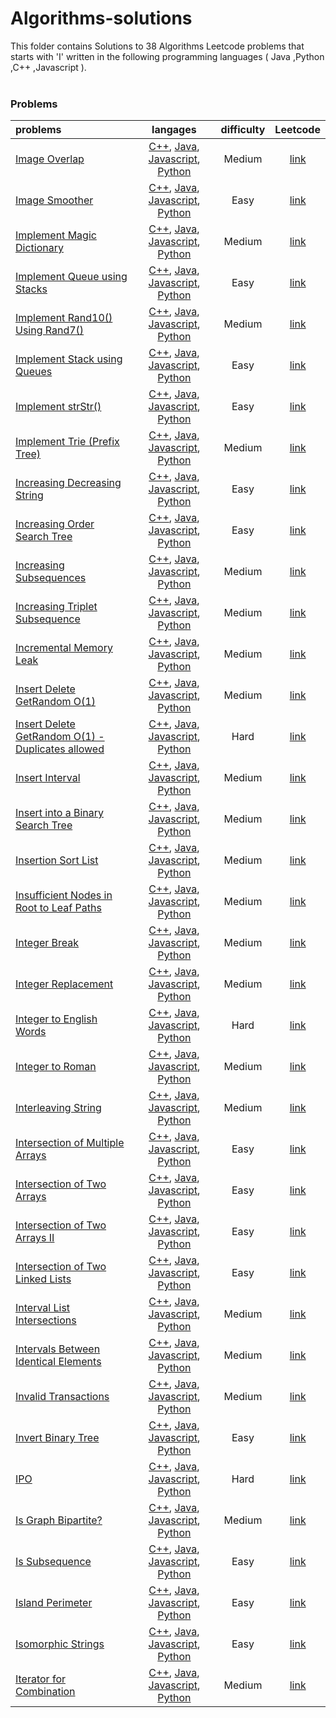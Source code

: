 # Algorithms-solutions
This folder contains Solutions to 38 Algorithms Leetcode problems that starts with 'I' written in the following programming languages ( Java ,Python ,C++ ,Javascript ).<br><br>
### Problems ###
|problems|langages|difficulty|Leetcode|
|:-------|:------:|:--------:|:------:|
|[Image Overlap](./Image%20Overlap)|[C++](./Image%20Overlap/Image%20Overlap.cpp), [Java](./Image%20Overlap/Image%20Overlap.java), [Javascript](./Image%20Overlap/Image%20Overlap.js), [Python](./Image%20Overlap/Image%20Overlap.py)|Medium|[link](https://leetcode.com/problems/image-overlap)|
|[Image Smoother](./Image%20Smoother)|[C++](./Image%20Smoother/Image%20Smoother.cpp), [Java](./Image%20Smoother/Image%20Smoother.java), [Javascript](./Image%20Smoother/Image%20Smoother.js), [Python](./Image%20Smoother/Image%20Smoother.py)|Easy|[link](https://leetcode.com/problems/image-smoother)|
|[Implement Magic Dictionary](./Implement%20Magic%20Dictionary)|[C++](./Implement%20Magic%20Dictionary/Implement%20Magic%20Dictionary.cpp), [Java](./Implement%20Magic%20Dictionary/Implement%20Magic%20Dictionary.java), [Javascript](./Implement%20Magic%20Dictionary/Implement%20Magic%20Dictionary.js), [Python](./Implement%20Magic%20Dictionary/Implement%20Magic%20Dictionary.py)|Medium|[link](https://leetcode.com/problems/implement-magic-dictionary)|
|[Implement Queue using Stacks](./Implement%20Queue%20using%20Stacks)|[C++](./Implement%20Queue%20using%20Stacks/Implement%20Queue%20using%20Stacks.cpp), [Java](./Implement%20Queue%20using%20Stacks/Implement%20Queue%20using%20Stacks.java), [Javascript](./Implement%20Queue%20using%20Stacks/Implement%20Queue%20using%20Stacks.js), [Python](./Implement%20Queue%20using%20Stacks/Implement%20Queue%20using%20Stacks.py)|Easy|[link](https://leetcode.com/problems/implement-queue-using-stacks)|
|[Implement Rand10() Using Rand7()](./Implement%20Rand10%28%29%20Using%20Rand7%28%29)|[C++](./Implement%20Rand10%28%29%20Using%20Rand7%28%29/Implement%20Rand10%28%29%20Using%20Rand7%28%29.cpp), [Java](./Implement%20Rand10%28%29%20Using%20Rand7%28%29/Implement%20Rand10%28%29%20Using%20Rand7%28%29.java), [Javascript](./Implement%20Rand10%28%29%20Using%20Rand7%28%29/Implement%20Rand10%28%29%20Using%20Rand7%28%29.js), [Python](./Implement%20Rand10%28%29%20Using%20Rand7%28%29/Implement%20Rand10%28%29%20Using%20Rand7%28%29.py)|Medium|[link](https://leetcode.com/problems/implement-rand10-using-rand7)|
|[Implement Stack using Queues](./Implement%20Stack%20using%20Queues)|[C++](./Implement%20Stack%20using%20Queues/Implement%20Stack%20using%20Queues.cpp), [Java](./Implement%20Stack%20using%20Queues/Implement%20Stack%20using%20Queues.java), [Javascript](./Implement%20Stack%20using%20Queues/Implement%20Stack%20using%20Queues.js), [Python](./Implement%20Stack%20using%20Queues/Implement%20Stack%20using%20Queues.py)|Easy|[link](https://leetcode.com/problems/implement-stack-using-queues)|
|[Implement strStr()](./Implement%20strStr%28%29)|[C++](./Implement%20strStr%28%29/Implement%20strStr%28%29.cpp), [Java](./Implement%20strStr%28%29/Implement%20strStr%28%29.java), [Javascript](./Implement%20strStr%28%29/Implement%20strStr%28%29.js), [Python](./Implement%20strStr%28%29/Implement%20strStr%28%29.py)|Easy|[link](https://leetcode.com/problems/implement-strstr)|
|[Implement Trie (Prefix Tree)](./Implement%20Trie%20%28Prefix%20Tree%29)|[C++](./Implement%20Trie%20%28Prefix%20Tree%29/Implement%20Trie%20%28Prefix%20Tree%29.cpp), [Java](./Implement%20Trie%20%28Prefix%20Tree%29/Implement%20Trie%20%28Prefix%20Tree%29.java), [Javascript](./Implement%20Trie%20%28Prefix%20Tree%29/Implement%20Trie%20%28Prefix%20Tree%29.js), [Python](./Implement%20Trie%20%28Prefix%20Tree%29/Implement%20Trie%20%28Prefix%20Tree%29.py)|Medium|[link](https://leetcode.com/problems/implement-trie-prefix-tree)|
|[Increasing Decreasing String](./Increasing%20Decreasing%20String)|[C++](./Increasing%20Decreasing%20String/Increasing%20Decreasing%20String.cpp), [Java](./Increasing%20Decreasing%20String/Increasing%20Decreasing%20String.java), [Javascript](./Increasing%20Decreasing%20String/Increasing%20Decreasing%20String.js), [Python](./Increasing%20Decreasing%20String/Increasing%20Decreasing%20String.py)|Easy|[link](https://leetcode.com/problems/increasing-decreasing-string)|
|[Increasing Order Search Tree](./Increasing%20Order%20Search%20Tree)|[C++](./Increasing%20Order%20Search%20Tree/Increasing%20Order%20Search%20Tree.cpp), [Java](./Increasing%20Order%20Search%20Tree/Increasing%20Order%20Search%20Tree.java), [Javascript](./Increasing%20Order%20Search%20Tree/Increasing%20Order%20Search%20Tree.js), [Python](./Increasing%20Order%20Search%20Tree/Increasing%20Order%20Search%20Tree.py)|Easy|[link](https://leetcode.com/problems/increasing-order-search-tree)|
|[Increasing Subsequences](./Increasing%20Subsequences)|[C++](./Increasing%20Subsequences/Increasing%20Subsequences.cpp), [Java](./Increasing%20Subsequences/Increasing%20Subsequences.java), [Javascript](./Increasing%20Subsequences/Increasing%20Subsequences.js), [Python](./Increasing%20Subsequences/Increasing%20Subsequences.py)|Medium|[link](https://leetcode.com/problems/increasing-subsequences)|
|[Increasing Triplet Subsequence](./Increasing%20Triplet%20Subsequence)|[C++](./Increasing%20Triplet%20Subsequence/Increasing%20Triplet%20Subsequence.cpp), [Java](./Increasing%20Triplet%20Subsequence/Increasing%20Triplet%20Subsequence.java), [Javascript](./Increasing%20Triplet%20Subsequence/Increasing%20Triplet%20Subsequence.js), [Python](./Increasing%20Triplet%20Subsequence/Increasing%20Triplet%20Subsequence.py)|Medium|[link](https://leetcode.com/problems/increasing-triplet-subsequence)|
|[Incremental Memory Leak](./Incremental%20Memory%20Leak)|[C++](./Incremental%20Memory%20Leak/Incremental%20Memory%20Leak.cpp), [Java](./Incremental%20Memory%20Leak/Incremental%20Memory%20Leak.java), [Javascript](./Incremental%20Memory%20Leak/Incremental%20Memory%20Leak.js), [Python](./Incremental%20Memory%20Leak/Incremental%20Memory%20Leak.py)|Medium|[link](https://leetcode.com/problems/incremental-memory-leak)|
|[Insert Delete GetRandom O(1)](./Insert%20Delete%20GetRandom%20O%281%29)|[C++](./Insert%20Delete%20GetRandom%20O%281%29/Insert%20Delete%20GetRandom%20O%281%29.cpp), [Java](./Insert%20Delete%20GetRandom%20O%281%29/Insert%20Delete%20GetRandom%20O%281%29.java), [Javascript](./Insert%20Delete%20GetRandom%20O%281%29/Insert%20Delete%20GetRandom%20O%281%29.js), [Python](./Insert%20Delete%20GetRandom%20O%281%29/Insert%20Delete%20GetRandom%20O%281%29.py)|Medium|[link](https://leetcode.com/problems/insert-delete-getrandom-o1)|
|[Insert Delete GetRandom O(1) - Duplicates allowed](./Insert%20Delete%20GetRandom%20O%281%29%20-%20Duplicates%20allowed)|[C++](./Insert%20Delete%20GetRandom%20O%281%29%20-%20Duplicates%20allowed/Insert%20Delete%20GetRandom%20O%281%29%20-%20Duplicates%20allowed.cpp), [Java](./Insert%20Delete%20GetRandom%20O%281%29%20-%20Duplicates%20allowed/Insert%20Delete%20GetRandom%20O%281%29%20-%20Duplicates%20allowed.java), [Javascript](./Insert%20Delete%20GetRandom%20O%281%29%20-%20Duplicates%20allowed/Insert%20Delete%20GetRandom%20O%281%29%20-%20Duplicates%20allowed.js), [Python](./Insert%20Delete%20GetRandom%20O%281%29%20-%20Duplicates%20allowed/Insert%20Delete%20GetRandom%20O%281%29%20-%20Duplicates%20allowed.py)|Hard|[link](https://leetcode.com/problems/insert-delete-getrandom-o1-duplicates-allowed)|
|[Insert Interval](./Insert%20Interval)|[C++](./Insert%20Interval/Insert%20Interval.cpp), [Java](./Insert%20Interval/Insert%20Interval.java), [Javascript](./Insert%20Interval/Insert%20Interval.js), [Python](./Insert%20Interval/Insert%20Interval.py)|Medium|[link](https://leetcode.com/problems/insert-interval)|
|[Insert into a Binary Search Tree](./Insert%20into%20a%20Binary%20Search%20Tree)|[C++](./Insert%20into%20a%20Binary%20Search%20Tree/Insert%20into%20a%20Binary%20Search%20Tree.cpp), [Java](./Insert%20into%20a%20Binary%20Search%20Tree/Insert%20into%20a%20Binary%20Search%20Tree.java), [Javascript](./Insert%20into%20a%20Binary%20Search%20Tree/Insert%20into%20a%20Binary%20Search%20Tree.js), [Python](./Insert%20into%20a%20Binary%20Search%20Tree/Insert%20into%20a%20Binary%20Search%20Tree.py)|Medium|[link](https://leetcode.com/problems/insert-into-a-binary-search-tree)|
|[Insertion Sort List](./Insertion%20Sort%20List)|[C++](./Insertion%20Sort%20List/Insertion%20Sort%20List.cpp), [Java](./Insertion%20Sort%20List/Insertion%20Sort%20List.java), [Javascript](./Insertion%20Sort%20List/Insertion%20Sort%20List.js), [Python](./Insertion%20Sort%20List/Insertion%20Sort%20List.py)|Medium|[link](https://leetcode.com/problems/insertion-sort-list)|
|[Insufficient Nodes in Root to Leaf Paths](./Insufficient%20Nodes%20in%20Root%20to%20Leaf%20Paths)|[C++](./Insufficient%20Nodes%20in%20Root%20to%20Leaf%20Paths/Insufficient%20Nodes%20in%20Root%20to%20Leaf%20Paths.cpp), [Java](./Insufficient%20Nodes%20in%20Root%20to%20Leaf%20Paths/Insufficient%20Nodes%20in%20Root%20to%20Leaf%20Paths.java), [Javascript](./Insufficient%20Nodes%20in%20Root%20to%20Leaf%20Paths/Insufficient%20Nodes%20in%20Root%20to%20Leaf%20Paths.js), [Python](./Insufficient%20Nodes%20in%20Root%20to%20Leaf%20Paths/Insufficient%20Nodes%20in%20Root%20to%20Leaf%20Paths.py)|Medium|[link](https://leetcode.com/problems/insufficient-nodes-in-root-to-leaf-paths)|
|[Integer Break](./Integer%20Break)|[C++](./Integer%20Break/Integer%20Break.cpp), [Java](./Integer%20Break/Integer%20Break.java), [Javascript](./Integer%20Break/Integer%20Break.js), [Python](./Integer%20Break/Integer%20Break.py)|Medium|[link](https://leetcode.com/problems/integer-break)|
|[Integer Replacement](./Integer%20Replacement)|[C++](./Integer%20Replacement/Integer%20Replacement.cpp), [Java](./Integer%20Replacement/Integer%20Replacement.java), [Javascript](./Integer%20Replacement/Integer%20Replacement.js), [Python](./Integer%20Replacement/Integer%20Replacement.py)|Medium|[link](https://leetcode.com/problems/integer-replacement)|
|[Integer to English Words](./Integer%20to%20English%20Words)|[C++](./Integer%20to%20English%20Words/Integer%20to%20English%20Words.cpp), [Java](./Integer%20to%20English%20Words/Integer%20to%20English%20Words.java), [Javascript](./Integer%20to%20English%20Words/Integer%20to%20English%20Words.js), [Python](./Integer%20to%20English%20Words/Integer%20to%20English%20Words.py)|Hard|[link](https://leetcode.com/problems/integer-to-english-words)|
|[Integer to Roman](./Integer%20to%20Roman)|[C++](./Integer%20to%20Roman/Integer%20to%20Roman.cpp), [Java](./Integer%20to%20Roman/Integer%20to%20Roman.java), [Javascript](./Integer%20to%20Roman/Integer%20to%20Roman.js), [Python](./Integer%20to%20Roman/Integer%20to%20Roman.py)|Medium|[link](https://leetcode.com/problems/integer-to-roman)|
|[Interleaving String](./Interleaving%20String)|[C++](./Interleaving%20String/Interleaving%20String.cpp), [Java](./Interleaving%20String/Interleaving%20String.java), [Javascript](./Interleaving%20String/Interleaving%20String.js), [Python](./Interleaving%20String/Interleaving%20String.py)|Medium|[link](https://leetcode.com/problems/interleaving-string)|
|[Intersection of Multiple Arrays](./Intersection%20of%20Multiple%20Arrays)|[C++](./Intersection%20of%20Multiple%20Arrays/Intersection%20of%20Multiple%20Arrays.cpp), [Java](./Intersection%20of%20Multiple%20Arrays/Intersection%20of%20Multiple%20Arrays.java), [Javascript](./Intersection%20of%20Multiple%20Arrays/Intersection%20of%20Multiple%20Arrays.js), [Python](./Intersection%20of%20Multiple%20Arrays/Intersection%20of%20Multiple%20Arrays.py)|Easy|[link](https://leetcode.com/problems/intersection-of-multiple-arrays)|
|[Intersection of Two Arrays](./Intersection%20of%20Two%20Arrays)|[C++](./Intersection%20of%20Two%20Arrays/Intersection%20of%20Two%20Arrays.cpp), [Java](./Intersection%20of%20Two%20Arrays/Intersection%20of%20Two%20Arrays.java), [Javascript](./Intersection%20of%20Two%20Arrays/Intersection%20of%20Two%20Arrays.js), [Python](./Intersection%20of%20Two%20Arrays/Intersection%20of%20Two%20Arrays.py)|Easy|[link](https://leetcode.com/problems/intersection-of-two-arrays)|
|[Intersection of Two Arrays II](./Intersection%20of%20Two%20Arrays%20II)|[C++](./Intersection%20of%20Two%20Arrays%20II/Intersection%20of%20Two%20Arrays%20II.cpp), [Java](./Intersection%20of%20Two%20Arrays%20II/Intersection%20of%20Two%20Arrays%20II.java), [Javascript](./Intersection%20of%20Two%20Arrays%20II/Intersection%20of%20Two%20Arrays%20II.js), [Python](./Intersection%20of%20Two%20Arrays%20II/Intersection%20of%20Two%20Arrays%20II.py)|Easy|[link](https://leetcode.com/problems/intersection-of-two-arrays-ii)|
|[Intersection of Two Linked Lists](./Intersection%20of%20Two%20Linked%20Lists)|[C++](./Intersection%20of%20Two%20Linked%20Lists/Intersection%20of%20Two%20Linked%20Lists.cpp), [Java](./Intersection%20of%20Two%20Linked%20Lists/Intersection%20of%20Two%20Linked%20Lists.java), [Javascript](./Intersection%20of%20Two%20Linked%20Lists/Intersection%20of%20Two%20Linked%20Lists.js), [Python](./Intersection%20of%20Two%20Linked%20Lists/Intersection%20of%20Two%20Linked%20Lists.py)|Easy|[link](https://leetcode.com/problems/intersection-of-two-linked-lists)|
|[Interval List Intersections](./Interval%20List%20Intersections)|[C++](./Interval%20List%20Intersections/Interval%20List%20Intersections.cpp), [Java](./Interval%20List%20Intersections/Interval%20List%20Intersections.java), [Javascript](./Interval%20List%20Intersections/Interval%20List%20Intersections.js), [Python](./Interval%20List%20Intersections/Interval%20List%20Intersections.py)|Medium|[link](https://leetcode.com/problems/interval-list-intersections)|
|[Intervals Between Identical Elements](./Intervals%20Between%20Identical%20Elements)|[C++](./Intervals%20Between%20Identical%20Elements/Intervals%20Between%20Identical%20Elements.cpp), [Java](./Intervals%20Between%20Identical%20Elements/Intervals%20Between%20Identical%20Elements.java), [Javascript](./Intervals%20Between%20Identical%20Elements/Intervals%20Between%20Identical%20Elements.js), [Python](./Intervals%20Between%20Identical%20Elements/Intervals%20Between%20Identical%20Elements.py)|Medium|[link](https://leetcode.com/problems/intervals-between-identical-elements)|
|[Invalid Transactions](./Invalid%20Transactions)|[C++](./Invalid%20Transactions/Invalid%20Transactions.cpp), [Java](./Invalid%20Transactions/Invalid%20Transactions.java), [Javascript](./Invalid%20Transactions/Invalid%20Transactions.js), [Python](./Invalid%20Transactions/Invalid%20Transactions.py)|Medium|[link](https://leetcode.com/problems/invalid-transactions)|
|[Invert Binary Tree](./Invert%20Binary%20Tree)|[C++](./Invert%20Binary%20Tree/Invert%20Binary%20Tree.cpp), [Java](./Invert%20Binary%20Tree/Invert%20Binary%20Tree.java), [Javascript](./Invert%20Binary%20Tree/Invert%20Binary%20Tree.js), [Python](./Invert%20Binary%20Tree/Invert%20Binary%20Tree.py)|Easy|[link](https://leetcode.com/problems/invert-binary-tree)|
|[IPO](./IPO)|[C++](./IPO/IPO.cpp), [Java](./IPO/IPO.java), [Javascript](./IPO/IPO.js), [Python](./IPO/IPO.py)|Hard|[link](https://leetcode.com/problems/ipo)|
|[Is Graph Bipartite?](./Is%20Graph%20Bipartite%3F)|[C++](./Is%20Graph%20Bipartite%3F/Is%20Graph%20Bipartite%3F.cpp), [Java](./Is%20Graph%20Bipartite%3F/Is%20Graph%20Bipartite%3F.java), [Javascript](./Is%20Graph%20Bipartite%3F/Is%20Graph%20Bipartite%3F.js), [Python](./Is%20Graph%20Bipartite%3F/Is%20Graph%20Bipartite%3F.py)|Medium|[link](https://leetcode.com/problems/is-graph-bipartite)|
|[Is Subsequence](./Is%20Subsequence)|[C++](./Is%20Subsequence/Is%20Subsequence.cpp), [Java](./Is%20Subsequence/Is%20Subsequence.java), [Javascript](./Is%20Subsequence/Is%20Subsequence.js), [Python](./Is%20Subsequence/Is%20Subsequence.py)|Easy|[link](https://leetcode.com/problems/is-subsequence)|
|[Island Perimeter](./Island%20Perimeter)|[C++](./Island%20Perimeter/Island%20Perimeter.cpp), [Java](./Island%20Perimeter/Island%20Perimeter.java), [Javascript](./Island%20Perimeter/Island%20Perimeter.js), [Python](./Island%20Perimeter/Island%20Perimeter.py)|Easy|[link](https://leetcode.com/problems/island-perimeter)|
|[Isomorphic Strings](./Isomorphic%20Strings)|[C++](./Isomorphic%20Strings/Isomorphic%20Strings.cpp), [Java](./Isomorphic%20Strings/Isomorphic%20Strings.java), [Javascript](./Isomorphic%20Strings/Isomorphic%20Strings.js), [Python](./Isomorphic%20Strings/Isomorphic%20Strings.py)|Easy|[link](https://leetcode.com/problems/isomorphic-strings)|
|[Iterator for Combination](./Iterator%20for%20Combination)|[C++](./Iterator%20for%20Combination/Iterator%20for%20Combination.cpp), [Java](./Iterator%20for%20Combination/Iterator%20for%20Combination.java), [Javascript](./Iterator%20for%20Combination/Iterator%20for%20Combination.js), [Python](./Iterator%20for%20Combination/Iterator%20for%20Combination.py)|Medium|[link](https://leetcode.com/problems/iterator-for-combination)|